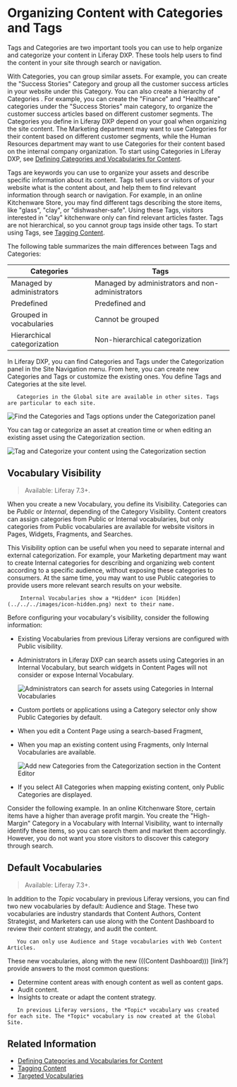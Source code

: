 # Organizing Content with Categories and Tags

Tags and Categories are two important tools you can use to help organize and categorize your content in Liferay DXP. These tools help users to find the content in your site through search or navigation.

With Categories, you can group similar assets. For example, you can create the "Success Stories" Category and group all the customer success articles in your website under this Category. You can also create a hierarchy of Categories . For example, you can create the "Finance" and "Healthcare" categories under the "Success Stories" main category, to organize the customer success articles based on different customer segments. The Categories you define in Liferay DXP depend on your goal when organizing the site content. The Marketing department may want to use Categories for their content based on different customer segments, while the Human Resources department may want to use Categories for their content based on the internal company organization. To start using Categories in Liferay DXP, see [Defining Categories and Vocabularies for Content](./defining-categories-and-vocabularies-for-content.md).

Tags are keywords you can use to organize your assets and describe specific information about its content. Tags tell users or visitors of your website what is the content about, and help them to find relevant information through search or navigation. For example, in an online Kitchenware Store, you may find different tags describing the store items, like "glass", "clay", or "dishwasher-safe". Using these Tags, visitors interested in "clay" kitchenware only can find relevant articles faster. Tags are not hierarchical, so you cannot group tags inside other tags. To start using Tags, see [Tagging Content](./tagging-content.md).

The following table summarizes the main differences between Tags and Categories:

| Categories | Tags |
| --- | --- |
| Managed by administrators | Managed by administrators and non-administrators |
| Predefined | Predefined and 
| Grouped in vocabularies | Cannot be grouped |
| Hierarchical categorization | Non-hierarchical categorization |

In Liferay DXP, you can find Categories and Tags under the Categorization panel in the Site Navigation menu. From here, you can create new Categories and Tags or customize the existing ones. You define Tags and Categories at the site level.

```note::
   Categories in the Global site are available in other sites. Tags are particular to each site.
```

![Find the Categories and Tags options under the Categorization panel](./organizing-content-with-tags-and-categories/images/01.png)

You can tag or categorize an asset at creation time or when editing an existing asset using the Categorization section.

![Tag and Categorize your content using the Categorization section](./organizing-content-with-tags-and-categories/images/02.png)

## Vocabulary Visibility

> Available: Liferay 7.3+.

When you create a new Vocabulary, you define its Visibility. Categories can be *Public* or *Internal*, depending of the Category Visibility. Content creators can assign categories from Public or Internal vocabularies, but only categories from Public vocabularies are available for website visitors in Pages, Widgets, Fragments, and Searches.

This Visibility option can be useful when you need to separate internal and external categorization. For example, your Marketing department may want to create Internal categories for describing and organizing web content according to a specific audience, without exposing these categories to consumers. At the same time, you may want to use Public categories to provide users more relevant search results on your website.

```tip::
    Internal Vocabularies show a *Hidden* icon [Hidden](../../../images/icon-hidden.png) next to their name.
```

Before configuring your vocabulary's visibility, consider the following information:

- Existing Vocabularies from previous Liferay versions are configured with Public visibility.
- Administrators in Liferay DXP can search assets using Categories in an Internal Vocabulary, but search widgets in Content Pages will not consider or expose Internal Vocabulary.

    ![Administrators can search for assets using Categories in Internal Vocabularies](./defining-categories-and-vocabularies-for-content/images/09.png)

- Custom portlets or applications using a Category selector only show Public Categories by default.
- When you edit a Content Page using a search-based Fragment, 
- When you map an existing content using Fragments, only Internal Vocabularies are available.

    ![Add new Categories from the Categorization section in the Content Editor](./defining-categories-and-vocabularies-for-content/images/05.png)

- If you select All Categories when mapping existing content, only Public Categories are displayed.

Consider the following example. In an online Kitchenware Store, certain items have a higher than average profit margin. You create the "High-Margin" Category in a Vocabulary with Internal Visibility, want to internally identify these items, so you can search them and market them accordingly. However, you do not want you store visitors to discover this category through search.

## Default Vocabularies

> Available: Liferay 7.3+.

In addition to the *Topic* vocabulary in previous Liferay versions, you can find two new vocabularies by default: Audience and Stage. These two vocabularies are industry standards that Content Authors, Content Strategist, and Marketers can use along with the Content Dashboard []() to review their content strategy, and audit the content.

```note::
   You can only use Audience and Stage vocabularies with Web Content Articles.
```

These new vocabularies, along with the new (((Content Dashboard))) [link?] provide answers to the most common questions:

- Determine content areas with enough content as well as content gaps.
- Audit content.
- Insights to create or adapt the content strategy.

```note::
   In previous Liferay versions, the *Topic* vocabulary was created for each site. The *Topic* vocabulary is now created at the Global Site.
```

## Related Information

- [Defining Categories and Vocabularies for Content](./defininig-categories-and-vocabularies-for-content.md)
- [Tagging Content](./tagging-content.md)
- [Targeted Vocabularies](./targeted-vocabularies.md)
